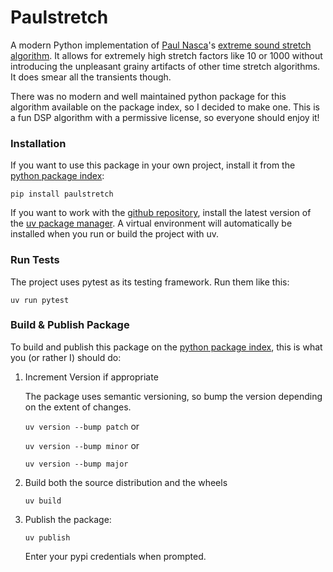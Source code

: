 # Paulstretch

A modern Python implementation of [Paul Nasca](https://github.com/paulnasca)'s [extreme sound stretch algorithm](https://www.paulnasca.com/algorithms-created-by-me#h.4c6i2abbt3xk). It allows for extremely high stretch factors like 10 or 1000 without introducing the unpleasant grainy artifacts of other time stretch algorithms. It does smear all the transients though.

There was no modern and well maintained python package for this algorithm available on the package index, so I decided to make one. This is a fun DSP algorithm with a permissive license, so everyone should enjoy it!

### Installation

If you want to use this package in your own project, install it from the [python package index](https://pypi.org/project/paulstretch/):

`pip install paulstretch`

If you want to work with the [github repository](https://github.com/MoritzSchaller/paulstretch/), install the latest version of the [uv package manager](https://docs.astral.sh/uv/). A virtual environment will automatically be installed when you run or build the project with uv.

### Run Tests

The project uses pytest as its testing framework. Run them like this:

`uv run pytest`

### Build & Publish Package

To build and publish this package on the [python package index](https://pypi.org), this is what you (or rather I) should do:

1. Increment Version if appropriate

    The package uses semantic versioning, so bump the version depending on the extent of changes.

    `uv version --bump patch` or 

    `uv version --bump minor` or 

    `uv version --bump major`


2. Build both the source distribution and the wheels

    `uv build`


3. Publish the package:

    `uv publish`

    Enter your pypi credentials when prompted.
